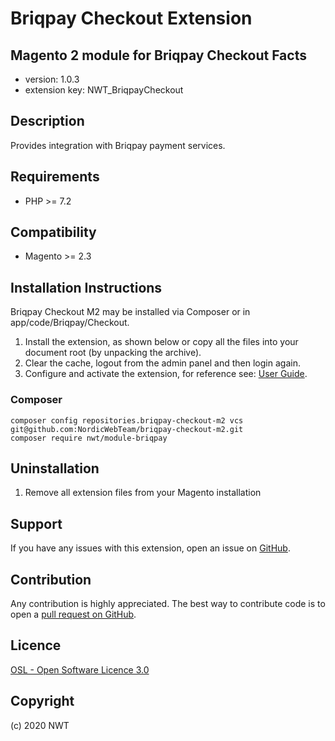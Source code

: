Briqpay Checkout Extension
=====================
Magento 2 module for Briqpay Checkout
Facts
-----
- version: 1.0.3
- extension key: NWT_BriqpayCheckout

Description
-----------
Provides integration with Briqpay payment services.

Requirements
------------
- PHP >= 7.2

Compatibility
-------------
- Magento >= 2.3

Installation Instructions
-------------------------
Briqpay Checkout M2 may be installed via Composer or in app/code/Briqpay/Checkout.
 
1. Install the extension, as shown below or copy all the files into your document root (by unpacking the archive).
2. Clear the cache, logout from the admin panel and then login again.
3. Configure and activate the extension, for reference see: [User Guide](https://github.com/NordicWebTeam/briqpay-checkout-m2/tree/master/Documentation/Guides/User-Guide.pdf).

### Composer
```
composer config repositories.briqpay-checkout-m2 vcs git@github.com:NordicWebTeam/briqpay-checkout-m2.git
composer require nwt/module-briqpay
```


Uninstallation
--------------
1. Remove all extension files from your Magento installation

Support
-------
If you have any issues with this extension, open an issue on [GitHub](https://github.com/NordicWebTeam/briqpay-checkout-m2/issues).

Contribution
------------
Any contribution is highly appreciated. The best way to contribute code is to open a [pull request on GitHub](https://help.github.com/articles/using-pull-requests).

Licence
-------
[OSL - Open Software Licence 3.0](http://opensource.org/licenses/osl-3.0.php)

Copyright
---------
(c) 2020 NWT
